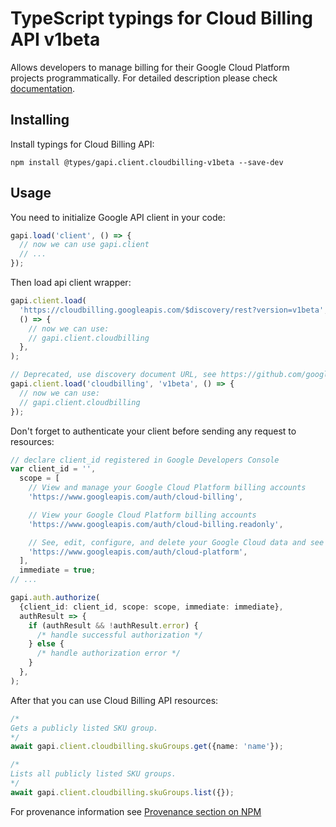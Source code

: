 # TypeScript typings for Cloud Billing API v1beta

Allows developers to manage billing for their Google Cloud Platform projects programmatically.
For detailed description please check [documentation](https://cloud.google.com/billing/docs/apis).

## Installing

Install typings for Cloud Billing API:

```
npm install @types/gapi.client.cloudbilling-v1beta --save-dev
```

## Usage

You need to initialize Google API client in your code:

```typescript
gapi.load('client', () => {
  // now we can use gapi.client
  // ...
});
```

Then load api client wrapper:

```typescript
gapi.client.load(
  'https://cloudbilling.googleapis.com/$discovery/rest?version=v1beta',
  () => {
    // now we can use:
    // gapi.client.cloudbilling
  },
);
```

```typescript
// Deprecated, use discovery document URL, see https://github.com/google/google-api-javascript-client/blob/master/docs/reference.md#----gapiclientloadname----version----callback--
gapi.client.load('cloudbilling', 'v1beta', () => {
  // now we can use:
  // gapi.client.cloudbilling
});
```

Don't forget to authenticate your client before sending any request to resources:

```typescript
// declare client_id registered in Google Developers Console
var client_id = '',
  scope = [
    // View and manage your Google Cloud Platform billing accounts
    'https://www.googleapis.com/auth/cloud-billing',

    // View your Google Cloud Platform billing accounts
    'https://www.googleapis.com/auth/cloud-billing.readonly',

    // See, edit, configure, and delete your Google Cloud data and see the email address for your Google Account.
    'https://www.googleapis.com/auth/cloud-platform',
  ],
  immediate = true;
// ...

gapi.auth.authorize(
  {client_id: client_id, scope: scope, immediate: immediate},
  authResult => {
    if (authResult && !authResult.error) {
      /* handle successful authorization */
    } else {
      /* handle authorization error */
    }
  },
);
```

After that you can use Cloud Billing API resources: <!-- TODO: make this work for multiple namespaces -->

```typescript
/*
Gets a publicly listed SKU group.
*/
await gapi.client.cloudbilling.skuGroups.get({name: 'name'});

/*
Lists all publicly listed SKU groups.
*/
await gapi.client.cloudbilling.skuGroups.list({});
```

For provenance information see [Provenance section on NPM](https://www.npmjs.com/package/@maxim_mazurok/gapi.client.cloudbilling-v1beta#Provenance:~:text=none-,Provenance,-Built%20and%20signed)
